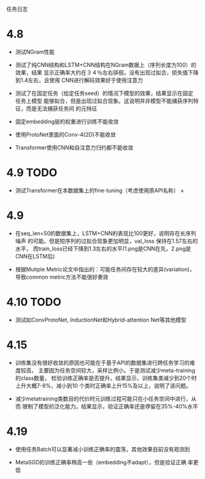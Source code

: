 任务日志

# 4.8
- 测试NGram性能

- 测试了纯CNN结构和LSTM+CNN结构在NGram数据上（序列长度为100）的效果，结果
显示正确率大约在３４％左右徘徊，没有出现过拟合，损失值下降到1.4左右，且使用
CNN进行解码效果好于使用注意力

- 测试了在固定任务（给定任务seed）的情况下模型的效果，结果显示在固定任务上模型
能够拟合，但是出现过拟合现象。这说明并非模型不能捕获序列特征，而是无法捕获任务间
的元特征

- 固定embedding层的权重进行训练不能收敛

- 使用ProtoNet里面的Conv-4(2D)不能收敛

- Transformer使用CNN和自注意力归约都不能收敛

# 4.9 TODO

- 测试Transformer在本数据集上的fine-tuning（考虑使用原API名称） ×

# 4.9

- 在seq_len=50的数据集上，LSTM+CNN的表现比100更好，说明存在长序列噪声
的可能。但是短序列的过拟合现象更加明显，val_loss 保持在1.57左右的水平，
而train_loss已经下降到1.3左右的水平(1.png是CNN在先，2.png是CNN在LSTM后)

- 根据Mutiple Metric论文中指出的：可能任务间存在较大的差异(variation)，
导致common metric方法不能很好奏效

# 4.10 TODO

- 测试如ConvProtoNet, InductionNet和Hybrid-attention Net等其他模型


# 4.15

- 训练集没有很好收敛的原因也可能在于基于API的数据集进行跨任务学习的难度较高，
主要因为任务空间较大，采样比例小。于是测试减少meta-training的class数量，
检验训练正确率是否提升。结果显示，训练集类减少到20个时上升大概7-8%，减小到10
个类时正确率上升15%及以上，说明了该问题。

- 减少metatraining类数目的代价时元训练过程可能只在小任务空间中进行，从而
限制了模型的泛化能力。结果显示，验证正确率还是停留在35%-40%水平

# 4.19

- 使用任务Batch可以显著减小训练正确率的震荡，其他效果目前没有观测到

- MetaSGD的训练正确率稍高一些（embedding不adapt），但是验证正确
率更低